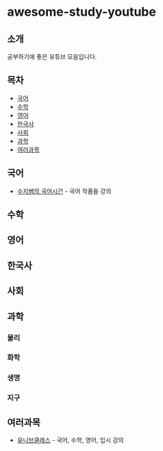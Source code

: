 # awesome-study-youtube

## 소개

공부하기에 좋은 유튜브 모음입니다.

## 목차

- [국어](#국어)
- [수학](#수학)
- [영어](#영어)
- [한국사](#한국사)
- [사회](#사회)
- [과학](#과학)
- [여러과목](#여러과목)

## 국어

- [수지쌤의 국어시간](https://www.youtube.com/channel/UC7c3wqWIeXk_2hAdK201WXg) - 국어 작품들 강의

## 수학

## 영어

## 한국사

## 사회

## 과학

### 물리

### 화학

### 생명

### 지구

## 여러과목

- [유니브클래스](https://www.youtube.com/channel/UCSvQJiTYECOrw-AYOr4yzqA) - 국어, 수학, 영어, 입시 강의
